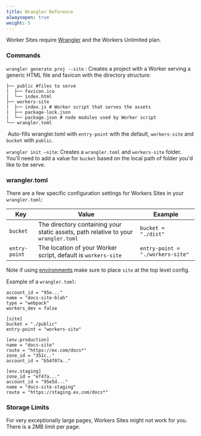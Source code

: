 ```yaml
---
title: Wrangler Reference
alwaysopen: true
weight: 5
---
```


Worker Sites require [Wrangler](https://github.com/cloudflare/wrangler) and the Workers Unlimited plan.

### Commands

`wrangler generate proj --site` :  Creates a project with a Worker serving a generic HTML file and favicon with the directory structure:

```
├── public #files to serve
|  ├── favicon.ico
|  └── index.html 
├── workers-site
|  ├── index.js # Worker script that serves the assets 
|  ├── package-lock.json
|  └── package.json # node modules used by Worker script
└── wrangler.toml
```

​	Auto-fills wrangler.toml with  `entry-point`  with the default, `workers-site` and `bucket` with `public`.

`wrangler init —site`: Creates a `wrangler.toml` and `workers-site` folder. You'll need to add a value for `bucket` based on the local path of folder you'd like to be serve.


### wrangler.toml

There are a few specific configuration settings for Workers Sites in your `wrangler.toml`:

| Key           | Value                                                                              | Example                          |
| ------------- | ---------------------------------------------------------------------------------- | -------------------------------- |
| `bucket`      | The directory containing your static assets, path relative to your `wrangler.toml` | `bucket = "./dist"`              |
| `entry-point` | The location of your Worker script, default is `workers-site`                      | `entry-point = "./workers-site"` |

Note if using [environments](https://github.com/cloudflare/wrangler/blob/master/docs/content/environments.md) make sure to place `site` at the top level config.

Example of a `wrangler.toml`:

```
account_id = "95e..."
name = "docs-site-blah"
type = "webpack"
workers_dev = false

[site]
bucket = "./public"
entry-point = "workers-site"

[env.production]
name = "docs-site"
route = "https://ex.com/docs*"
zone_id = "351c.."
account_id = "b54f07a.."

[env.staging]
zone_id = "ef47a..."
account_id = "95e5d..."
name = "docs-site-staging"
route = "https://staging.ex.com/docs*"
```

### Storage Limits

For very exceptionally large pages, Workers Sites might not work for you. There is a 2MB limit per page. 
